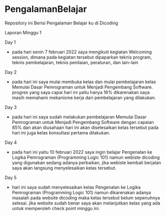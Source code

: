 # PengalamanBelajar
Repository ini Berisi Pengalaman Belajar ku di Dicoding

Laporan Minggu 1

Day 1

* pada hari senin 7 februari 2022 saya mengikuti kegiatan Welcoming session, dimana pada kegiatan tersebut dipaparkan teknis program, teknis pembelajaran, teknis penilaian, peraturan, dan lain-lain

Day 2
* pada hari ini saya mulai membuka kelas dan mulai pembelajaran kelas Memulai Dasar Pemrograman untuk Menjadi Pengembang Software. progres yang saya   capai hari ini yaitu hanya 16%  dikarenakan saya masih memahami mekanisme kerja dari pembelajaran yang dilakukan.

Day 3
* pada hari ini saya sudah melakukan pembelajaran Memulai Dasar Pemrograman untuk Menjadi Pengembang Software dengan capaian 85% dan akan diusahaan hari ini akan diselesaikan kelas tersebut pada hari ini juga kelas konsultasi pertama dilakukan.

Day 4
* pada hari ini yaitu 10 februari 2022 saya ingin belajar Pengenalan ke Logika Pemrograman (Programming Logic 101) namun webiste dicoding yang digunakan sedang adanya perbaikan, jika webiste kembali berjalan saya akan langsung menyelesaikan kelas tersebut.

Day 5
* hari ini saya sudah menyelesaikan kelas Pengenalan ke Logika Pemrograman (Programming Logic 101) namun dikarenakan adanya masalah pada website dicoding maka kelas tersebut belum sepenuhnya selesai. jika website sudah benar saya akan melanjutkan kelas yang ada untuk memperoleh check point minggu ini.

